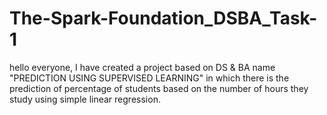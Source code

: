 # The-Spark-Foundation_DSBA_Task-1
hello everyone, I have created a project based on DS &amp; BA name "PREDICTION USING SUPERVISED LEARNING" in which there is the prediction of percentage of students based on the number of hours they study using simple linear regression.
